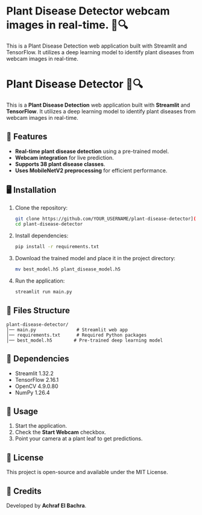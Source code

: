 # Plant Disease Detector webcam images in real-time. 🌿🔍
 This is a Plant Disease Detection web application built with Streamlit and TensorFlow. It utilizes a deep learning model to identify plant diseases from webcam images in real-time.
# Plant Disease Detector 🌿🔍

This is a **Plant Disease Detection** web application built with **Streamlit** and **TensorFlow**. It utilizes a deep learning model to identify plant diseases from webcam images in real-time.

## 🚀 Features
- **Real-time plant disease detection** using a pre-trained model.
- **Webcam integration** for live prediction.
- **Supports 38 plant disease classes**.
- **Uses MobileNetV2 preprocessing** for efficient performance.

## 🖥️ Installation

1. Clone the repository:
   ```sh
   git clone https://github.com/YOUR_USERNAME/plant-disease-detector](https://github.com/ashrafino/Plant-Disease-Detector-webcam-images-in-real-time.git
   cd plant-disease-detector
   ```

2. Install dependencies:
   ```sh
   pip install -r requirements.txt
   ```

3. Download the trained model and place it in the project directory:
   ```sh
   mv best_model.h5 plant_disease_model.h5
   ```

4. Run the application:
   ```sh
   streamlit run main.py
   ```

## 📂 Files Structure
```
plant-disease-detector/
│── main.py               # Streamlit web app
│── requirements.txt      # Required Python packages
│── best_model.h5        # Pre-trained deep learning model
```

## 🔧 Dependencies
- Streamlit 1.32.2
- TensorFlow 2.16.1
- OpenCV 4.9.0.80
- NumPy 1.26.4

## 📝 Usage
1. Start the application.
2. Check the **Start Webcam** checkbox.
3. Point your camera at a plant leaf to get predictions.

## 📜 License
This project is open-source and available under the MIT License.

## 🙌 Credits
Developed by **Achraf El Bachra**.

